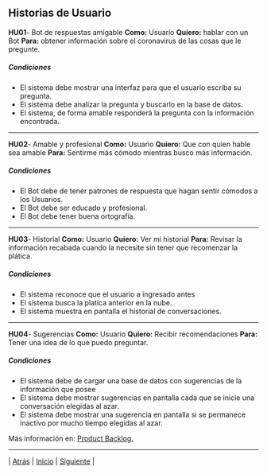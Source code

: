 ## Historias de Usuario

**HU01**- Bot de respuestas amigable **Como:** Usuario **Quiero:** hablar con un Bot **Para:** obtener información sobre el coronavirus de las cosas que le pregunte.
##### Condiciones
- El sistema debe mostrar una interfaz para que el usuario escriba su pregunta.
- El sistema debe analizar la pregunta y buscarlo en la base de datos.
- El sistema, de forma amable responderá la pregunta con la información encontrada.

-----------------

**HU02**- Amable y profesional **Como:** Usuario **Quiero:** Que con quien hable sea amable **Para:** Sentirme más cómodo mientras busco más información.
##### Condiciones
- El Bot debe de tener patrones de respuesta que hagan sentir cómodos a los Usuarios.
- El Bot debe ser educado y profesional.
- El Bot debe tener buena ortografía.

-----------------

**HU03**- Historial **Como:** Usuario **Quiero:**  Ver mi historial  **Para:** Revisar la información recabada cuando la necesite sin tener que recomenzar la plática.
##### Condiciones
- El sistema reconoce que el usuario a ingresado antes
- El sistema busca la platica anterior en la nube.
- El sistema muestra en pantalla el historial de conversaciones.

-----------------

**HU04**- Sugerencias **Como:** Usuario **Quiero:**  Recibir recomendaciones  **Para:** Tener una idea de lo que puedo preguntar.
##### Condiciones
- El sistema debe de cargar una base de datos con sugerencias de la información que posee
- El sistema debe mostrar sugerencias en pantalla cada que se inicie una conversación elegidas al azar.
- El sistema debe mostrar una sugerencia en pantalla si se permanece inactivo por mucho tiempo elegidas al azar.


Más información en: [Product Backlog.](https://drive.google.com/file/d/1S1xgVL_670sHoirkB969RGtyaQmqfoqx/view)

-----------------

| [Atrás](https://github.com/DarozZero/CoronaBot/blob/main/Documentacion/5.%20Datos%20de%20estudio%20e%20investigaci%C3%B3n.md "Atrás") 
| [Inicio](https://github.com/DarozZero/CoronaBot "Inicio") 
| [Siguiente](https://github.com/DarozZero/CoronaBot/blob/main/Documentacion/6.%20Casos%20de%20uso.md "Siguiente") |  
